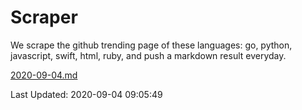 # Scraper

We scrape the github trending page of these languages: go, python, javascript, swift, html, ruby, and push a markdown result everyday.

[2020-09-04.md](https://github.com/henson/Scraper/blob/master/2020-09-04.md)

Last Updated: 2020-09-04 09:05:49